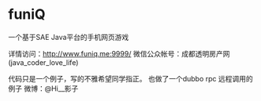 # funiQ
一个基于SAE Java平台的手机网页游戏

详情访问：http://www.funiq.me:9999/ 微信公众帐号：成都透明房产网(java_coder_love_life)

代码只是一个例子，写的不雅希望同学指正。
也做了一个dubbo rpc 远程调用的例子
微博：@Hi__影子
